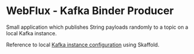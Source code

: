 # WebFlux - Kafka Binder Producer

Small application which publishes String payloads randomly to a topic on a local Kafka instance.

Reference to local [Kafka instance configuration](https://github.com/quazard/skaffold-dev-configs/tree/main/skaffold-kafka) using Skaffold.